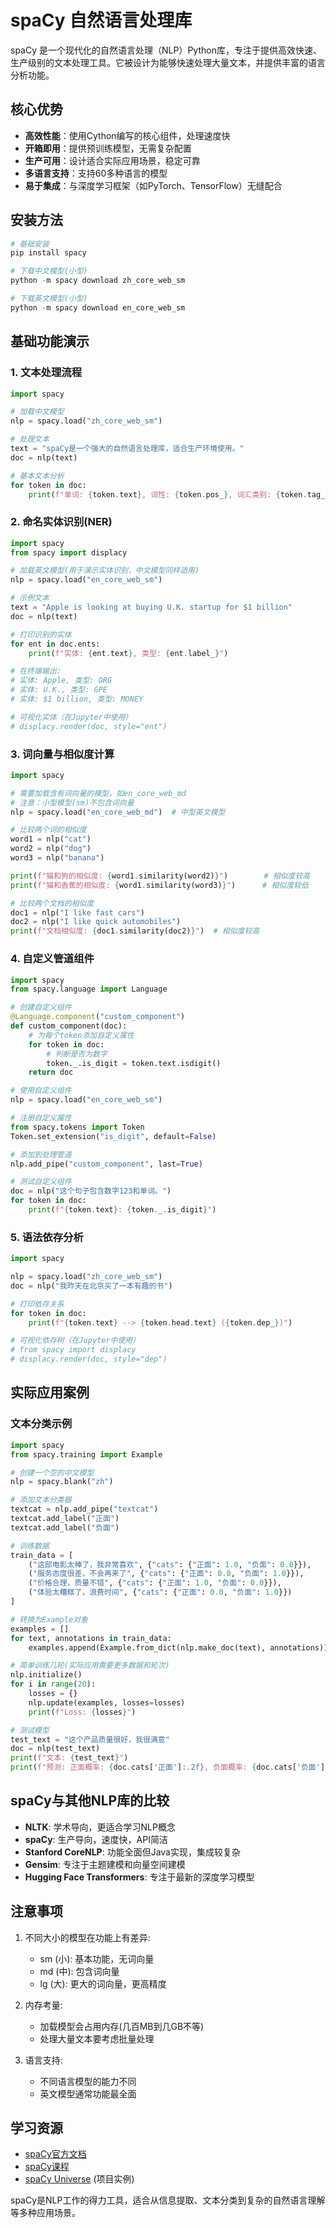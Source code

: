 # spaCy 自然语言处理库

spaCy 是一个现代化的自然语言处理（NLP）Python库，专注于提供高效快速、生产级别的文本处理工具。它被设计为能够快速处理大量文本，并提供丰富的语言分析功能。

## 核心优势

- **高效性能**：使用Cython编写的核心组件，处理速度快
- **开箱即用**：提供预训练模型，无需复杂配置
- **生产可用**：设计适合实际应用场景，稳定可靠
- **多语言支持**：支持60多种语言的模型
- **易于集成**：与深度学习框架（如PyTorch、TensorFlow）无缝配合

## 安装方法

```python
# 基础安装
pip install spacy

# 下载中文模型(小型)
python -m spacy download zh_core_web_sm

# 下载英文模型(小型)
python -m spacy download en_core_web_sm
```

## 基础功能演示

### 1. 文本处理流程

```python
import spacy

# 加载中文模型
nlp = spacy.load("zh_core_web_sm")

# 处理文本
text = "spaCy是一个强大的自然语言处理库，适合生产环境使用。"
doc = nlp(text)

# 基本文本分析
for token in doc:
    print(f"单词: {token.text}, 词性: {token.pos_}, 词汇类别: {token.tag_}, 依存关系: {token.dep_}")
```

### 2. 命名实体识别(NER)

```python
import spacy
from spacy import displacy

# 加载英文模型(用于演示实体识别，中文模型同样适用)
nlp = spacy.load("en_core_web_sm")

# 示例文本
text = "Apple is looking at buying U.K. startup for $1 billion"
doc = nlp(text)

# 打印识别的实体
for ent in doc.ents:
    print(f"实体: {ent.text}, 类型: {ent.label_}")

# 在终端输出:
# 实体: Apple, 类型: ORG
# 实体: U.K., 类型: GPE
# 实体: $1 billion, 类型: MONEY

# 可视化实体（在Jupyter中使用）
# displacy.render(doc, style="ent")
```

### 3. 词向量与相似度计算

```python
import spacy

# 需要加载含有词向量的模型，如en_core_web_md
# 注意：小型模型(sm)不包含词向量
nlp = spacy.load("en_core_web_md")  # 中型英文模型

# 比较两个词的相似度
word1 = nlp("cat")
word2 = nlp("dog")
word3 = nlp("banana")

print(f"猫和狗的相似度: {word1.similarity(word2)}")        # 相似度较高
print(f"猫和香蕉的相似度: {word1.similarity(word3)}")      # 相似度较低

# 比较两个文档的相似度
doc1 = nlp("I like fast cars")
doc2 = nlp("I like quick automobiles")
print(f"文档相似度: {doc1.similarity(doc2)}")  # 相似度较高
```

### 4. 自定义管道组件

```python
import spacy
from spacy.language import Language

# 创建自定义组件
@Language.component("custom_component")
def custom_component(doc):
    # 为每个token添加自定义属性
    for token in doc:
        # 判断是否为数字
        token._.is_digit = token.text.isdigit()
    return doc

# 使用自定义组件
nlp = spacy.load("en_core_web_sm")

# 注册自定义属性
from spacy.tokens import Token
Token.set_extension("is_digit", default=False)

# 添加到处理管道
nlp.add_pipe("custom_component", last=True)

# 测试自定义组件
doc = nlp("这个句子包含数字123和单词。")
for token in doc:
    print(f"{token.text}: {token._.is_digit}")
```

### 5. 语法依存分析

```python
import spacy

nlp = spacy.load("zh_core_web_sm")
doc = nlp("我昨天在北京买了一本有趣的书")

# 打印依存关系
for token in doc:
    print(f"{token.text} --> {token.head.text} ({token.dep_})")

# 可视化依存树（在Jupyter中使用）
# from spacy import displacy
# displacy.render(doc, style="dep")
```

## 实际应用案例

### 文本分类示例

```python
import spacy
from spacy.training import Example

# 创建一个空的中文模型
nlp = spacy.blank("zh")

# 添加文本分类器
textcat = nlp.add_pipe("textcat")
textcat.add_label("正面")
textcat.add_label("负面")

# 训练数据
train_data = [
    ("这部电影太棒了，我非常喜欢", {"cats": {"正面": 1.0, "负面": 0.0}}),
    ("服务态度很差，不会再来了", {"cats": {"正面": 0.0, "负面": 1.0}}),
    ("价格合理，质量不错", {"cats": {"正面": 1.0, "负面": 0.0}}),
    ("体验太糟糕了，浪费时间", {"cats": {"正面": 0.0, "负面": 1.0}})
]

# 转换为Example对象
examples = []
for text, annotations in train_data:
    examples.append(Example.from_dict(nlp.make_doc(text), annotations))

# 简单训练几轮(实际应用需要更多数据和轮次)
nlp.initialize()
for i in range(20):
    losses = {}
    nlp.update(examples, losses=losses)
    print(f"Loss: {losses}")

# 测试模型
test_text = "这个产品质量很好，我很满意"
doc = nlp(test_text)
print(f"文本: {test_text}")
print(f"预测: 正面概率: {doc.cats['正面']:.2f}, 负面概率: {doc.cats['负面']:.2f}")
```

## spaCy与其他NLP库的比较

- **NLTK**: 学术导向，更适合学习NLP概念
- **spaCy**: 生产导向，速度快，API简洁
- **Stanford CoreNLP**: 功能全面但Java实现，集成较复杂
- **Gensim**: 专注于主题建模和向量空间建模
- **Hugging Face Transformers**: 专注于最新的深度学习模型

## 注意事项

1. 不同大小的模型在功能上有差异:
   - sm (小): 基本功能，无词向量
   - md (中): 包含词向量
   - lg (大): 更大的词向量，更高精度

2. 内存考量:
   - 加载模型会占用内存(几百MB到几GB不等)
   - 处理大量文本要考虑批量处理

3. 语言支持:
   - 不同语言模型的能力不同
   - 英文模型通常功能最全面

## 学习资源

- [spaCy官方文档](https://spacy.io/usage)
- [spaCy课程](https://course.spacy.io/)
- [spaCy Universe](https://spacy.io/universe) (项目实例)

spaCy是NLP工作的得力工具，适合从信息提取、文本分类到复杂的自然语言理解等多种应用场景。